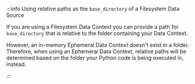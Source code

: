 
:::info Using relative paths as the `base_directory` of a Filesystem Data Source

If you are using a Filesystem Data Context you can provide a path for `base_directory` that is relative to the folder containing your Data Context.

However, an in-memory Ephemeral Data Context doesn't exist in a folder.  Therefore, when using an Ephemeral Data Context, relative paths will be determined based on the folder your Python code is being executed in, instead.

:::